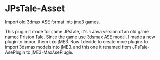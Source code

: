 # JPsTale-Asset
Import old 3dmax ASE format into jme3 games.

This plugin it made for game JPsTale, it's a Java version of an old game named Priston Tale. Since the game use 3dsmax ASE model, I made a new plugin to import them into jME3.
Now I decide to create more plugins to import 3dsmax models into jME3, and this one it renamed from JPsTale-AsePlugin to jME3-MaxAsePlugin.
